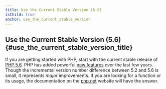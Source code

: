 ```yaml
---
title: Use the Current Stable Version (5.6)
isChild: true
anchor: use_the_current_stable_version
---
```


## Use the Current Stable Version (5.6) {#use_the_current_stable_version_title}

If you are getting started with PHP, start with the current stable release of [PHP 5.6][php-release]. PHP has added 
powerful [new features](#language_highlights) over the last few years. Though the incremental version number difference 
between 5.2 and 5.6 is small, it represents _major_ improvements. If you are looking for a function or its usage, the 
documentation on the [php.net][php-docs] website will have the answer.

[php-release]: http://php.net/downloads.php
[php-docs]: http://php.net/manual/
